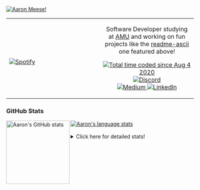 [![Aaron Meese!](https://user-images.githubusercontent.com/17814535/88975338-a2aabf00-d27f-11ea-963f-8a19608716b4.png)](https://github.com/ajmeese7/readme-ascii "README ASCII")

<!-- Modified from project here: https://github.com/novatorem/novatorem -->
<table width="100%"> 
  <tr>
  <td width="50%">
      
&nbsp; <br> [![Spotify](https://ajmeese7.vercel.app/api/spotify)](https://open.spotify.com/user/ajmeese)

  </td>
  <td width="50%">
    <p align="center">
    Software Developer studying at <a href="https://www.amu.apus.edu/">AMU</a> and working on fun 
    projects like the <a href="https://github.com/ajmeese7/readme-ascii">readme-ascii</a> one featured above!
    </p>
    <p align="center">
      <a href="https://wakatime.com/@f726891d-3b02-46cd-9b60-e8c59f9e2b14">
        <img src="https://wakatime.com/badge/user/f726891d-3b02-46cd-9b60-e8c59f9e2b14.svg" alt="Total time coded since Aug 4 2020" title="WakaTime" />
      </a>
      <a href="http://link.aaronmeese.com/discord">
        <img src="https://img.shields.io/badge/discord-ajmeese7%234835-369?style=flat-square&logo=discord&logoColor=white&color=purple" alt="Discord" title="Discord">
      </a>
      <br />
      <a href="https://link.aaronmeese.com/medium">
        <img src="https://img.shields.io/badge/medium-ajmeese7-1DB954?style=flat-square&logo=medium&logoColor=white" alt="Medium" title="Medium">
      </a>
      <a href="https://link.aaronmeese.com/linkedin">
        <img src="https://img.shields.io/badge/linkedIn-aaronmeese-1DB954?style=flat-square&logo=linkedin&logoColor=white&color=blue" alt="LinkedIn" title="LinkedIn">
      </a>
    </p>
  </td>

</table>

[//]: <> (The `&nbsp;` is to have Aphelion take up more space)

### GitHub Stats ###

<a href="https://profile-summary-for-github.com/user/ajmeese7">
  <img align="left" height="170px" src="https://github-readme-stats.vercel.app/api?username=ajmeese7&show_icons=true&line_height=27&count_private=true" alt="Aaron's GitHub stats"/>
  <img src="https://github-readme-stats.vercel.app/api/top-langs/?username=ajmeese7&hide_langs_below=5&layout=compact" alt="Aaron's language stats"/>
</a>

<br />
<br />
<details>
<summary>Click here for detailed stats!</summary>

### :zap: Recent Activity
<!--START_SECTION:activity-->
1. ❗️ Opened issue [#15](https://github.com/meese-enterprises/website/issues/15) in [meese-enterprises/website](https://github.com/meese-enterprises/website)
2. 🗣 Commented on [#2](https://github.com/Oseid/TWTBOOM/issues/2) in [Oseid/TWTBOOM](https://github.com/Oseid/TWTBOOM)
3. 🗣 Commented on [#1](https://github.com/Oseid/TWTBOOM/issues/1) in [Oseid/TWTBOOM](https://github.com/Oseid/TWTBOOM)
4. 💪 Opened PR [#3](https://github.com/Oseid/TWTBOOM/pull/3) in [Oseid/TWTBOOM](https://github.com/Oseid/TWTBOOM)
5. 💪 Opened PR [#554](https://github.com/dendronhq/dendron-site/pull/554) in [dendronhq/dendron-site](https://github.com/dendronhq/dendron-site)
<!--END_SECTION:activity-->

### 🧐 Waka Stats
<!--START_SECTION:waka-->
![Code Time](http://img.shields.io/badge/Code%20Time-1%2C086%20hrs%2051%20mins-blue)

**🐱 My GitHub Data** 

> 🏆 872 Contributions in the Year 2022
 > 
> 📦 341.3 kB Used in GitHub's Storage 
 > 
> 💼 Opted to Hire
 > 
> 📜 83 Public Repositories 
 > 
> 🔑 29 Private Repositories  
 > 
**I'm an Early 🐤** 

```text
🌞 Morning    183 commits    █████░░░░░░░░░░░░░░░░░░░░   21.25% 
🌆 Daytime    328 commits    █████████░░░░░░░░░░░░░░░░   38.1% 
🌃 Evening    339 commits    █████████░░░░░░░░░░░░░░░░   39.37% 
🌙 Night      11 commits     ░░░░░░░░░░░░░░░░░░░░░░░░░   1.28%

```
📅 **I'm Most Productive on Sunday** 

```text
Monday       121 commits    ███░░░░░░░░░░░░░░░░░░░░░░   14.05% 
Tuesday      129 commits    ███░░░░░░░░░░░░░░░░░░░░░░   14.98% 
Wednesday    104 commits    ███░░░░░░░░░░░░░░░░░░░░░░   12.08% 
Thursday     112 commits    ███░░░░░░░░░░░░░░░░░░░░░░   13.01% 
Friday       90 commits     ██░░░░░░░░░░░░░░░░░░░░░░░   10.45% 
Saturday     133 commits    ███░░░░░░░░░░░░░░░░░░░░░░   15.45% 
Sunday       172 commits    █████░░░░░░░░░░░░░░░░░░░░   19.98%

```


📊 **This Week I Spent My Time On** 

```text
⌚︎ Time Zone: America/New_York

💬 Programming Languages: 
Bash                     4 hrs 20 mins       ███████░░░░░░░░░░░░░░░░░░   27.95% 
Markdown                 3 hrs 36 mins       █████░░░░░░░░░░░░░░░░░░░░   23.26% 
Python                   1 hr 58 mins        ███░░░░░░░░░░░░░░░░░░░░░░   12.71% 
Other                    1 hr 57 mins        ███░░░░░░░░░░░░░░░░░░░░░░   12.61% 
YAML                     1 hr 46 mins        ██░░░░░░░░░░░░░░░░░░░░░░░   11.48%

🐱‍💻 Projects: 
zork                     4 hrs 4 mins        ██████░░░░░░░░░░░░░░░░░░░   26.3% 
modernreforms.org        2 hrs 50 mins       ████░░░░░░░░░░░░░░░░░░░░░   18.35% 
pixray-guide             2 hrs 42 mins       ████░░░░░░░░░░░░░░░░░░░░░   17.49% 
aaronmeese.com           1 hr 38 mins        ██░░░░░░░░░░░░░░░░░░░░░░░   10.61% 
vault                    58 mins             █░░░░░░░░░░░░░░░░░░░░░░░░   6.33%

```

**I Mostly Code in JavaScript** 

```text
JavaScript               32 repos            ████████████░░░░░░░░░░░░░   49.23% 
HTML                     9 repos             ███░░░░░░░░░░░░░░░░░░░░░░   13.85% 
Python                   5 repos             ██░░░░░░░░░░░░░░░░░░░░░░░   7.69% 
Java                     4 repos             █░░░░░░░░░░░░░░░░░░░░░░░░   6.15% 
CSS                      3 repos             █░░░░░░░░░░░░░░░░░░░░░░░░   4.62%

```



 Last Updated on 21/06/2022 00:06:56 UTC
<!--END_SECTION:waka-->
</details>
